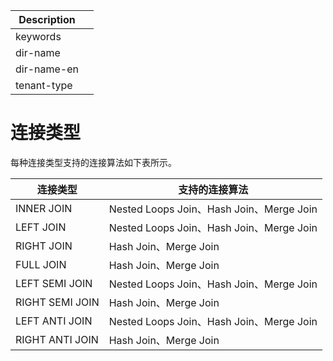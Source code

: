 | Description   |                 |
|---------------|-----------------|
| keywords      |                 |
| dir-name      |                 |
| dir-name-en   |                 |
| tenant-type   |                 |

# 连接类型

每种连接类型支持的连接算法如下表所示。

|连接类型	|支持的连接算法|
|---|---|
|INNER JOIN	|Nested Loops Join、Hash Join、Merge Join|
|LEFT JOIN|	Nested Loops Join、Hash Join、Merge Join|
|RIGHT JOIN	|Hash Join、Merge Join|
|FULL JOIN	|Hash Join、Merge Join|
|LEFT SEMI JOIN	|Nested Loops Join、Hash Join、Merge Join|
|RIGHT SEMI JOIN	|Hash Join、Merge Join|
|LEFT ANTI JOIN	|Nested Loops Join、Hash Join、Merge Join|
|RIGHT ANTI JOIN	|Hash Join、Merge Join|
